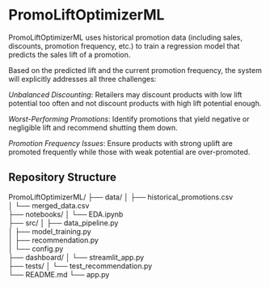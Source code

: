 # PromoLiftOptimizerML
PromoLiftOptimizerML uses historical promotion data (including sales, discounts, promotion frequency, etc.) to train a regression model that predicts the sales lift of a promotion.

Based on the predicted lift and the current promotion frequency, the system will explicitly addresses all three challenges:

*Unbalanced Discounting*: Retailers may discount products with low lift potential too often and not discount products with high lift potential enough.

*Worst-Performing Promotions*: Identify promotions that yield negative or negligible lift and recommend shutting them down.

*Promotion Frequency Issues*: Ensure products with strong uplift are promoted frequently while those with weak potential are over-promoted.


## Repository Structure

PromoLiftOptimizerML/
├── data/
│   ├── historical_promotions.csv    
│   └── merged_data.csv              
├── notebooks/
│   └── EDA.ipynb                    
├── src/
│   ├── data_pipeline.py            
│   ├── model_training.py            
│   ├── recommendation.py            
│   └── config.py                   
├── dashboard/
│   └── streamlit_app.py           
├── tests/
│   └── test_recommendation.py       
└── README.md
└── app.py